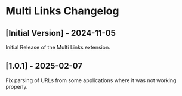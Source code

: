 # Multi Links Changelog

## [Initial Version] - 2024-11-05

Initial Release of the Multi Links extension.

## [1.0.1] - 2025-02-07 

Fix parsing of URLs from some applications where it was not working properly.